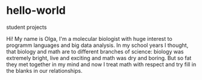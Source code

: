 # hello-world
student projects

Hi!
My name is Olga, I'm a molecular biologist with huge interest to programm languages and big data analysis. 
In my school years I thought, that biology and math are to different branches of science: biology was extremely bright, live and exciting and math was dry and boring. But so fat they met together in my mind and now I treat math with respect and try fill in the blanks in our relationships. 
